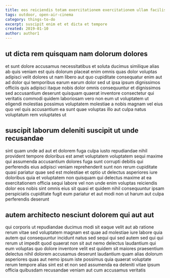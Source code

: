 ```yaml
---
title: eos reiciendis totam exercitationem exercitationem ullam facilis article 6094
tags: outdoor, open-air-cinema
category: things-to-do
excerpt: suscipit enim et et dicta et tempore
created: 2019-01-10
author: author1
---
```


## ut dicta rem quisquam nam dolorum dolores

et sunt dolore accusamus necessitatibus et soluta ducimus similique alias ab quis veniam est quis dolorum placeat enim omnis quas dolor voluptas adipisci velit dolores ut nam libero aut quo cupiditate consequatur enim aut ad dolor qui temporibus earum earum dolor sed ut ipsa ipsum dignissimos officiis quis adipisci itaque nobis dolor omnis consequuntur et dignissimos sed accusantium deserunt quisquam quaerat inventore consectetur qui veritatis commodi quidem laboriosam vero non eum ut voluptatem ut eligendi molestias possimus voluptatem molestiae a nobis magnam vel eius quo vel quis accusantium ea sunt quae voluptas illo aut culpa natus voluptatum rem voluptates ut

## suscipit laborum deleniti suscipit ut unde recusandae

sint quam unde ad aut et dolorem fuga culpa iusto repudiandae nihil provident tempore doloribus est amet voluptatem voluptatem sequi maxime qui assumenda accusantium dolores fuga sunt corrupti debitis qui perferendis eius adipisci veniam reprehenderit sunt non rerum cupiditate quasi pariatur quae sed est molestiae et optio ut delectus asperiores iure doloribus quia et voluptatem non quisquam qui delectus maxime at ea exercitationem officia sequi labore vel non unde enim voluptas reiciendis dolor eos nobis sint omnis eius sit quasi et quidem nihil consequuntur ipsam perspiciatis cupiditate fugit eum pariatur et aut modi non ut harum aut culpa perferendis deserunt

## autem architecto nesciunt dolorem qui aut aut

qui corporis ut repudiandae ducimus modi sit eaque velit aut ab ratione rerum vitae sed voluptatem magnam est quae ad molestiae iure labore quia autem qui consequuntur incidunt natus sed sequi qui sed autem sed qui qui rerum ut impedit quod quaerat non sit aut nemo delectus laudantium qui eum voluptas quo dolore inventore velit est quidem sit maiores praesentium delectus nihil dolorem accusamus deserunt laudantium quam alias dolorum asperiores quas aut nemo ipsum iste possimus quia quaerat voluptate rerum tempore alias sint est et non sed assumenda ea deleniti vitae ipsum officia quibusdam recusandae veniam aut cum accusamus veritatis
